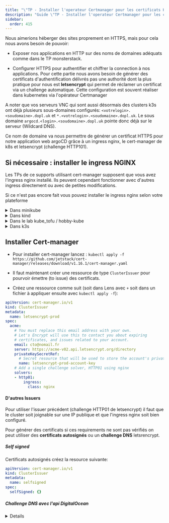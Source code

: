 ```yaml
---
title: "\"TP - Installer l'operateur Certmanager pour les certificats HTTPS\""
description: "Guide \"TP - Installer l'operateur Certmanager pour les certificats HTTPS\""
sidebar:
  order: 415
---
```



Nous aimerions héberger des sites proprement en HTTPS, mais pour cela nous avons besoin de pouvoir:

- Exposer nos applications en HTTP sur des noms de domaines adéquats comme dans le TP monsterstack.

- Configurer HTTPS pour authentifier et chiffrer la connection à nos applications. Pour cette partie nous avons besoin de générer des certificats d'authentification délivrés pas une authorité dont la plus pratique pour nous est **letsencrypt** qui permet de réclamer un certificat via un challenge automatique. Cette configuration est souvent réaliser dans kubernetes via l'opérateur Certmanager

A noter que vos serveurs VNC qui sont aussi désormais des clusters k3s ont déjà plusieurs sous-domaines configurés: `<votrelogin>.<soudomaine>.dopl.uk` et `*.<votrelogin>.<soudomaine>.dopl.uk`. Le sous domaine `argocd.<login>.<soudomaine>.dopl.uk` pointe donc déjà sur le serveur (Wildcard DNS).

Ce nom de domaine va nous permettre de générer un certificat HTTPS pour notre application web argoCD grâce à un ingress nginx, le cert-manager de k8s et letsencrypt (challenge HTTP101).

## Si nécessaire : installer le ingress NGINX

Les TPs de ce supports utilisant cert-manager supposent que vous avez l'ingress nginx installé. Ils peuvent cependant fonctionner avec d'autres ingress directement ou avec de petites modifications.

Si ce n'est pas encore fait vous pouvez installer le ingress nginx selon votre plateforme

<details><summary>Dans minikube</summary>

https://kubernetes.io/docs/tasks/access-application-cluster/ingress-minikube/

</details>

<details><summary>Dans kind</summary>

https://kind.sigs.k8s.io/docs/user/ingress/

</details>

<details><summary>Dans le lab kube_tofu / hobby-kube</summary>

https://github.com/hobby-kube/guide#ingress-controller-setup

</details>

<details><summary>Dans k3s</summary>

Vérifier si le ingress nginx est déjà installé avant d'exécuter la ligne suivante.

- Installer l'ingress nginx avec la commande: `kubectl apply -f https://raw.githubusercontent.com/kubernetes/ingress-nginx/controller-v1.1.0/deploy/static/provider/cloud/deploy.yaml` (pour autres méthodes ou problèmes voir : https://kubernetes.github.io/ingress-nginx/deploy/)

- Vérifiez l'installation avec `kubectl get svc -n ingress-nginx ingress-nginx-controller` : le service `ingress-nginx-controller` devrait avoir une IP externe

</details>

## Installer Cert-manager

- Pour installer cert-manager lancez : `kubectl apply -f https://github.com/jetstack/cert-manager/releases/download/v1.16.1/cert-manager.yaml`

- Il faut maintenant créer une ressource de type `ClusterIssuer` pour pourvoir émettre (to issue) des certificats.

- Créez une ressource comme suit (soit dans Lens avec `+` soit dans un fichier à appliquer ensuite avec `kubectl apply -f`):

```yaml
apiVersion: cert-manager.io/v1
kind: ClusterIssuer
metadata:
  name: letsencrypt-prod
spec:
  acme:
    # You must replace this email address with your own.
    # Let's Encrypt will use this to contact you about expiring
    # certificates, and issues related to your account.
    email: cto@nomail.fr
    server: https://acme-v02.api.letsencrypt.org/directory
    privateKeySecretRef:
      # Secret resource that will be used to store the account's private key.
      name: letsencrypt-prod-account-key
    # Add a single challenge solver, HTTP01 using nginx
    solvers:
    - http01:
        ingress:
          class: nginx
```

#### D'autres Issuers

Pour utiliser l'issuer précédent (challenge HTTP01 de letsencrypt) il faut que le cluster soit joignable sur une IP publique et que l'ingress nginx soit bien configuré.

Pour générer des certificats si ces requirements ne sont pas vérifiés on peut utiliser des **certificats autosignés** ou un **challenge DNS** letsrencrypt.

##### Self signed

Certificats autosignés créez la resource suivante:

```yaml
apiVersion: cert-manager.io/v1
kind: ClusterIssuer
metadata:
  name: selfsigned
spec:
  selfSigned: {}
```

##### Challenge DNS avec l'api DigitalOcean

<details>

Pour utiliser cet exemple tel que il faut un compte chez le fournisseur de cloud DigitalOcean et que le nom de domaine qu'on veut manipuler dans nos ingress avec certificats soit géré par DigitalOcean (ce qui est le cas d'un des auteurs de ce supports pour les TPs).

Pour utiliser d'autre formes de DNS challenges avec d'autres fournisseurs allez voir la documentation officielle de Cert Manager.

Créer un token dédié au DNS dans DigitalOcean et ajoutez à un secret comme suit (encodé avec `base64 --encode "token"`)

```yaml
apiVersion: v1
kind: Secret
metadata:
  name: digitalocean-token
  namespace: cert-manager
data:
  # insert your DO access token here encoded in base64
  access-token: "Y2hhlmdlX21lX3dphGhfdG9rZw4K"
```

Ensuite on peut créer un Issuer ou ClusterIssuer avec 

```yaml
apiVersion: cert-manager.io/v1
kind: ClusterIssuer
metadata:
  name: acme-dns-issuer-prod
spec:
  acme:
    # You can replace this email address with your own.
    # Let's Encrypt will use this to contact you about expiring
    # certificates, and issues related to your account.
    email: trucmuche@bidule.fr
    server: https://acme-v02.api.letsencrypt.org/directory
    privateKeySecretRef:
      # Secret resource that will be used to store the account's private key.
      name: letsencrypt-prod-account-key
    # Add a single challenge solver, HTTP01 using nginx
    solvers:
    - dns01:
        digitalocean:
          tokenSecretRef:
            name: digitalocean-token
            key: access-token
```

</details>